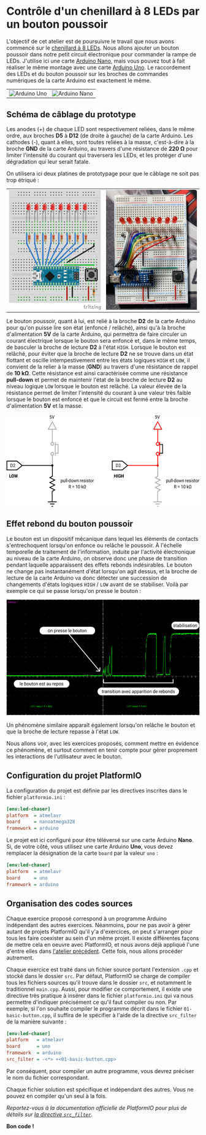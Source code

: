 # Contrôle d'un chenillard à 8 LEDs par un bouton poussoir

L'objectif de cet atelier est de poursuivre le travail que nous avons commencé sur le [chenillard à 8 LEDs][led-chaser]. Nous allons ajouter un bouton poussoir dans notre petit circuit électronique pour commander la rampe de LEDs. J'utilise ici une carte [Arduino Nano][nano], mais vous pouvez tout à fait réaliser le même montage avec une carte [Arduino Uno][uno]. Le raccordement des LEDs et du bouton poussoir sur les broches de commandes numériques de la carte Arduino est exactement le même.

<table>
    <tbody>
        <tr>
            <td><img src="https://store-cdn.arduino.cc/uni/catalog/product/cache/1/image/1040x660/604a3538c15e081937dbfbd20aa60aad/a/0/a000066_featured_1_2.jpg" alt="Arduino Uno"></td>
            <td><img src="https://store-cdn.arduino.cc/uni/catalog/product/cache/1/image/1040x660/604a3538c15e081937dbfbd20aa60aad/A/0/A000005_featured_2.jpg" alt="Arduino Nano"></td>
        </tr>
    </tbody>
</table>


## Schéma de câblage du prototype

Les anodes (+) de chaque LED sont respectivement reliées, dans le même ordre, aux broches **D5** à **D12** (de droite à gauche) de la carte Arduino. Les cathodes (-), quant à elles, sont toutes reliées à la masse, c'est-à-dire à la broche **GND** de la carte Arduino, au travers d'une résistance de **220 Ω** pour limiter l'intensité du courant qui traversera les LEDs, et les protéger d'une dégradation qui leur serait fatale.

<!-- sans pour autant prendre le risque de se retrouver dans une situation de court-circuit si, par inadvertance, on mettait la broche **D2** sous tension dans le code. En effet, si cela devait arriver, une différence de potentiel de 5V existerait alors entre la broche et la masse... ce qui entraînerait un court-circuit : un courant de très forte intensité circulerait et détruirait instantanément le circuit de la carte Arduino.

Il est par ailleurs relié à la masse

la broche d'alimentation **5V** de la carte Arduino pour qu'un courant -->

On utilisera ici deux platines de prototypage pour que le câblage ne soit pas trop étriqué :

<table>
    <tbody>
        <tr>
            <td><img src="assets/wiring.png" alt="Circuit"></td>
            <td><img src="assets/breadboard.jpg" alt="Circuit"></td>
        </tr>
    </tbody>
</table>

Le bouton poussoir, quant à lui, est relié à la broche **D2** de la carte Arduino pour qu'on puisse lire son état (enfoncé / relâché), ainsi qu'à la broche d'alimentation **5V** de la carte Arduino, qui permettra de faire circuler un courant électrique lorsque le bouton sera enfoncé et, dans le même temps, de basculer la broche de lecture **D2** à l'état `HIGH`. Lorsque le bouton est relâché, pour éviter que la broche de lecture **D2** ne se trouve dans un état flottant et oscille intempestivement entre les états logiques `HIGH` et `LOW`, il convient de la relier à la masse (**GND**) au travers d'une résistance de rappel de **10 kΩ**. Cette résistance est ainsi caractérisée comme une résistance **pull-down** et permet de maintenir l'état de la broche de lecture **D2** au niveau logique `LOW` lorsque le bouton est relâché. La valeur élevée de la résistance permet de limiter l'intensité du courant à une valeur très faible lorsque le bouton est enfoncé et que le circuit est fermé entre la broche d'alimentation **5V** et la masse.

<p align="center">
    <img src="assets/pull-down-button.png" width="551" height="241" alt="Câblage d'une résistance de rappel pull-down">
</p>


## Effet rebond du bouton poussoir

Le bouton est un dispositif mécanique dans lequel les éléments de contacts s'entrechoquent lorsqu'on enfonce ou relâche le poussoir. À l'échelle temporelle de traitement de l'information, induite par l'activité électronique au niveau de la carte Arduino, on observe donc une phase de transition pendant laquelle apparaissent des effets rebonds indésirables. Le bouton ne change pas instantanément d'état lorsqu'on agit dessus, et la broche de lecture de la carte Arduino va donc détecter une succession de changements d'états logiques `HIGH` / `LOW` avant de se stabiliser. Voilà par exemple ce qui se passe lorsqu'on presse le bouton :

<p align="center">
    <img src="assets/bouncing.png" width="522" height="302" alt="Rebonds mécaniques observés sur un bouton poussoir">
</p>

Un phénomène similaire apparaît également lorsqu'on relâche le bouton et que la broche de lecture repasse à l'état `LOW`.

Nous allons voir, avec les exercices proposés, comment mettre en évidence ce phénomène, et surtout comment en tenir compte pour gérer proprement les interactions de l'utilisateur avec le bouton.


## Configuration du projet PlatformIO

La configuration du projet est définie par les directives inscrites dans le fichier `platformio.ini` :

```ini
[env:led-chaser]
platform  = atmelavr
board     = nanoatmega328
framework = arduino
```

Le projet est ici configuré pour être téléversé sur une carte Arduino **Nano**. Si, de votre côté, vous utilisez une carte Arduino **Uno**, vous devez remplacer la désignation de la carte `board` par la valeur `uno` :

```ini
[env:led-chaser]
platform  = atmelavr
board     = uno
framework = arduino
```


## Organisation des codes sources

Chaque exercice proposé correspond à un programme Arduino indépendant des autres exercices. Néanmoins, pour ne pas avoir à gérer autant de projets PlatformIO qu'il y'a d'exercices, on peut s'arranger pour tous les faire coexister au sein d'un même projet. Il existe différentes façons de mettre cela en oeuvre avec PlatformIO, et nous avons déjà appliqué l'une d'entre elles dans [l'atelier précédent][led-chaser]. Cette fois, nous allons procéder autrement.

Chaque exercice est traité dans un fichier source portant l'extension `.cpp` et stocké dans le dossier `src`. Par défaut, PlatformIO se charge de compiler tous les fichiers sources qu'il trouve dans le dossier `src`, et notamment le traditionnel `main.cpp`. Aussi, pour modifier ce comportement, il existe une directive très pratique à insérer dans le fichier `platformio.ini` qui va nous permettre d'indiquer précisément ce qu'il faut compiler ou non. Par exemple, si l'on souhaite compiler le programme décrit dans le fichier `01-basic-button.cpp`, il suffira de le spécifier à l'aide de la directive `src_filter` de la manière suivante :

```ini
[env:led-chaser]
platform   = atmelavr
board      = uno
framework  = arduino
src_filter = -<*> +<01-basic-button.cpp>
```

Par conséquent, pour compiler un autre programme, vous devrez préciser le nom du fichier correspondant.

Chaque fichier solution est spécifique et indépendant des autres. Vous ne pouvez en compiler qu'un seul à la fois.

*Reportez-vous à la documentation officielle de PlatformIO pour plus de détails sur [la directive `src_filter`][src-filter].*


**Bon code !**


[led-chaser]: https://github.com/Robotic974/led-chaser
[nano]:       https://store.arduino.cc/arduino-nano
[uno]:        https://store.arduino.cc/arduino-uno-rev3
[src-filter]: https://docs.platformio.org/en/latest/projectconf/section_env_build.html#src-filter